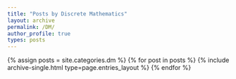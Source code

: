 ```yaml
---
title: "Posts by Discrete Mathematics"
layout: archive
permalink: /DM/
author_profile: true
types: posts
---
```


{% assign posts = site.categories.dm %} {% for post in posts %} {% include archive-single.html type=page.entries_layout %} {% endfor %}
